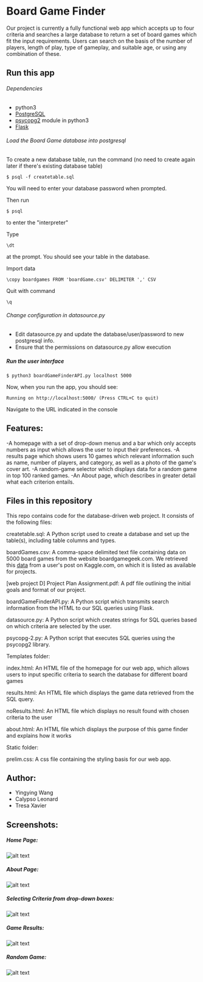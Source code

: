 # Board Game Finder

Our project is currently a fully functional web app which accepts up to four criteria and searches a large database to 
return a set of board games which fit the input requirements. Users can search on the basis of the number of players, length
of play, type of gameplay, and suitable age, or using any combination of these.
## Run this app
###### Dependencies
* python3
* [PostgreSQL](https://www.postgresql.org/)
* [psycopg2](http://initd.org/psycopg/) module in python3
* [Flask](http://flask.pocoo.org)
###### Load the Board Game database into postgresql 
To create a new database table, run the command (no need to create again later if there's existing database table)
```
$ psql -f createtable.sql
```
You will need to enter your database password when prompted.

Then run
```
$ psql
```
to enter the "interpreter"

Type
```
\dt
```
at the prompt. You should see your table in the database.

Import data
```
\copy boardgames FROM 'boardGame.csv' DELIMITER ',' CSV
```

Quit with command
```
\q
```

###### Change configuration in datasource.py
* Edit datasource.py and update the database/user/password to new postgresql info.
* Ensure that the permissions on datasource.py allow execution

##### Run the user interface
```
$ python3 boardGameFinderAPI.py localhost 5000
```
Now, when you run the app, you should see:
```
Running on http://localhost:5000/ (Press CTRL+C to quit)
```
Navigate to the URL indicated in the console


## Features:
-A homepage with a set of drop-down menus and a bar which only accepts numbers as input which allows the user
to input their preferences.
-A results page which shows users 10 games which relevant information such as name, number of players, and category,
as well as a photo of the game's cover art.
-A random-game selector which displays data for a random game in top 100 ranked games.
-An About page, which describes in greater detail what each criterion entails.

## Files in this repository
This repo contains code for the database-driven web project. It consists of the following files:

createtable.sql: A Python script used to create a database and set up the table(s), including table columns and types.

boardGames.csv: A comma-space delimited text file containing data on 5000 board games from the website boardgamegeek.com. We retrieved this [data](https://www.kaggle.com/mrpantherson/board-game-data) from a user's post on Kaggle.com, on which it is listed as available for projects. 

[web project D] Project Plan Assignment.pdf: A pdf file outlining the initial goals and format of our project.

boardGameFinderAPI.py: A Python script which transmits search information from the HTML to our SQL queries using Flask.

datasource.py: A Python script which creates strings for SQL queries based on which criteria are selected by the user.

psycopg-2.py: A Python script that executes SQL queries using the psycopg2 library.


Templates folder:

index.html: An HTML file of the homepage for our web app, which allows users to input specific criteria to search the 
database for different board games

results.html: An HTML file which displays the game data retrieved from the SQL query.

noResults.html: An HTML file which displays no result found with chosen criteria to the user 

about.html: An HTML file which displays the purpose of this game finder and explains how it works


Static folder:

prelim.css: A css file containing the styling basis for our web app.

## Author:
* Yingying Wang
* Calypso Leonard
* Tresa Xavier

## Screenshots:
##### Home Page:
![alt text](screenshots/home.png "home")
##### About Page:
![alt text](screenshots/about.png "about")
##### Selecting Criteria from drop-down boxes:
![alt text](screenshots/dropdown.png "criteria")
##### Game Results:
![alt text](screenshots/gameResults.png "results")
##### Random Game:
![alt text](screenshots/random.png "random")
